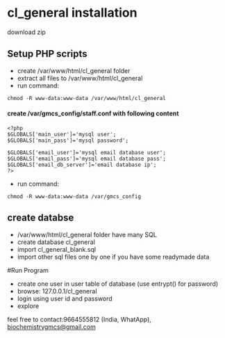 # cl_general installation

download zip

## Setup PHP scripts
- create /var/www/html/cl_general folder
- extract all files to  /var/www/html/cl_general
- run command:
```
chmod -R www-data:www-data /var/www/html/cl_general
```

#### create /var/gmcs_config/staff.conf with following content
```
<?php
$GLOBALS['main_user']='mysql user';
$GLOBALS['main_pass']='mysql password';

$GLOBALS['email_user']='mysql email database user';
$GLOBALS['email_pass']='mysql email database pass';
$GLOBALS['email_db_server']='email database ip';
?>
```
- run command:
```
chmod -R www-data:www-data /var/gmcs_config
```

## create databse

- /var/www/html/cl_general folder have many SQL
- create database cl_general
- import cl_general_blank.sql
- import other sql files one by one if you have some readymade data

#Run Program
- create one user in user table of database (use entrypt() for password)
- browse: 127.0.0.1/cl_general
- login using user id and password
- explore

feel free to contact:9664555812 (India, WhatApp), biochemistrygmcs@gmail.com
